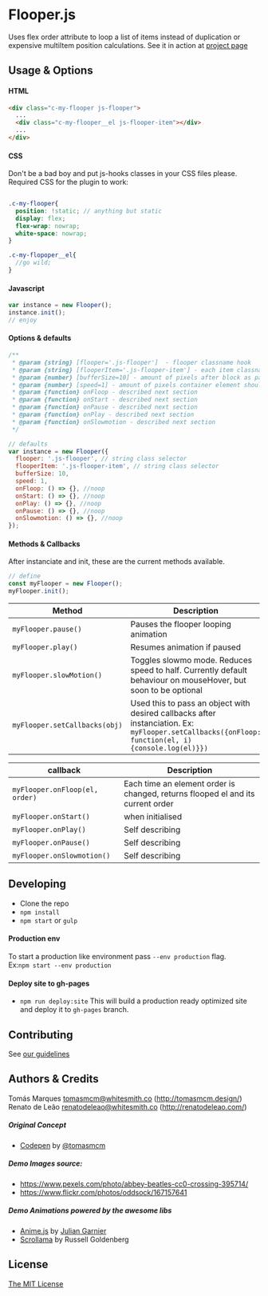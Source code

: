 # Flooper.js
Uses flex order attribute to loop a list of items instead of duplication or expensive multiItem position calculations. See it in action at [project page](http://whitesmith.github.io/Flooper.js/)

## Usage & Options

#### HTML

```HTML
<div class="c-my-flooper js-flooper">
  ...
  <div class="c-my-flooper__el js-flooper-item"></div>
  ...
</div>
```

#### CSS
Don't be a bad boy and put js-hooks classes in your CSS files please.
Required CSS for the plugin to work:

```SCSS

.c-my-flooper{
  position: !static; // anything but static
  display: flex; 
  flex-wrap: nowrap;
  white-space: nowrap;
}

.c-my-flopoper__el{
  //go wild;
}
```
#### Javascript
```javascript
var instance = new Flooper();
instance.init();
// enjoy
```

#### Options & defaults
```javascript
/**
 * @param {string} [flooper='.js-flooper']  - flooper classname hook
 * @param {string} [flooperItem='.js-flooper-item'] - each item classname hook
 * @param {number} [bufferSize=10] - amount of pixels after block as past left side
 * @param {number} [speed=1] - amount of pixels container element should move per call.
 * @param {function} onFloop - described next section
 * @param {function} onStart - described next section
 * @param {function} onPause - described next section
 * @param {function} onPlay - described next section
 * @param {function} onSlowmotion - described next section
 */

// defaults
var instance = new Flooper({
  flooper: '.js-flooper', // string class selector
  flooperItem: '.js-flooper-item', // string class selector
  bufferSize: 10,
  speed: 1,
  onFloop: () => {}, //noop
  onStart: () => {}, //noop
  onPlay: () => {}, //noop
  onPause: () => {}, //noop
  onSlowmotion: () => {}, //noop
});
``` 

#### Methods & Callbacks
After instanciate and init, these are the current methods available.

```javascript
// define
const myFlooper = new Flooper();
myFlooper.init();

```

| Method                   | Description                           
| -------------------------| ------------------                    
| `myFlooper.pause()`      | Pauses the flooper looping animation             
| `myFlooper.play()`       | Resumes animation if paused                    
| `myFlooper.slowMotion()` | Toggles slowmo mode. Reduces speed to half. Currently default behaviour on mouseHover, but soon to be optional  
| `myFlooper.setCallbacks(obj)` | Used this to pass an object with desired callbacks after instanciation. Ex: `myFlooper.setCallbacks({onFloop: function(el, i){console.log(el)}})`

| callback                 | Description                           
| -------------------------| ------------------                    
| `myFlooper.onFloop(el, order)` | Each time an element order is changed, returns flooped el and its current order 
| `myFlooper.onStart()`     | when initialised           
| `myFlooper.onPlay()`     | Self describing 
| `myFlooper.onPause()` | Self describing 
| `myFlooper.onSlowmotion()` | Self describing 


## Developing
* Clone the repo
* `npm install`
* `npm start` or `gulp`

#### Production env <br> 
To start a production like environment pass `--env production` flag.  
Ex:`npm start --env production`


#### Deploy site to gh-pages <br>
* `npm run deploy:site`
This will build a production ready optimized site and deploy it to `gh-pages` branch.

## Contributing
See [our guidelines](CONTRIBUTING.md)

## Authors & Credits <br>
Tomás Marques <tomasmcm@whitesmith.co> (http://tomasmcm.design/) <br>
Renato de Leão <renatodeleao@whitesmith.co> (http://renatodeleao.com/)<br>

##### Original Concept
- [Codepen](https://codepen.io/tomasmcm/pen/eeJpNb) by [@tomasmcm](http://tomasmcm.design/)

##### Demo Images source:
- https://www.pexels.com/photo/abbey-beatles-cc0-crossing-395714/
- https://www.flickr.com/photos/oddsock/167157641

##### Demo Animations powered by the awesome libs
- [Anime.js](http://animejs.com/) by [Julian Garnier](julianarnier.com)
- [Scrollama](https://github.com/russellgoldenberg/scrollama/) by Russell Goldenberg


## License
[The MIT License](LICENSE.md)


